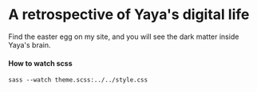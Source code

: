 # A retrospective of Yaya's digital life
Find the easter egg on my site, and you will see the dark matter inside Yaya's brain.

#### How to watch scss
```sass --watch theme.scss:../../style.css```
